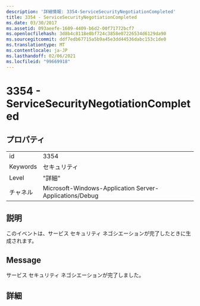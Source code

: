 ```yaml
---
description: '詳細情報: 3354-ServiceSecurityNegotiationCompleted'
title: 3354 - ServiceSecurityNegotiationCompleted
ms.date: 03/30/2017
ms.assetid: 093aeefe-1609-4409-b6d2-00f71772bcf7
ms.openlocfilehash: 3d8b4c8118e0bf724c3858e07226534d6129da90
ms.sourcegitcommit: ddf7edb67715a5b9a45e3dd44536dabc153c1de0
ms.translationtype: MT
ms.contentlocale: ja-JP
ms.lasthandoff: 02/06/2021
ms.locfileid: "99669918"
---
```

# <a name="3354---servicesecuritynegotiationcompleted"></a>3354 - ServiceSecurityNegotiationCompleted

## <a name="properties"></a>プロパティ  
  
|||  
|-|-|  
|id|3354|  
|Keywords|セキュリティ|  
|Level|"詳細"|  
|チャネル|Microsoft-Windows-Application Server-Applications/Debug|  
  
## <a name="description"></a>説明  

 このイベントは、サービス セキュリティ ネゴシエーションが完了したときに生成されます。  
  
## <a name="message"></a>Message  

 サービス セキュリティ ネゴシエーションが完了しました。  
  
## <a name="details"></a>詳細
